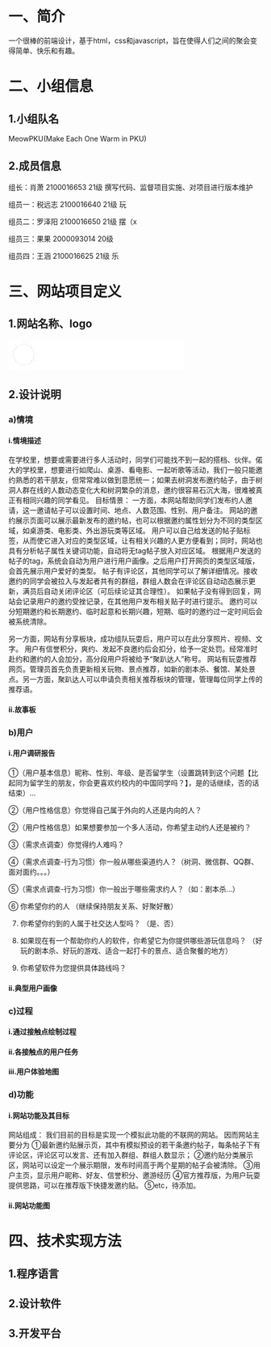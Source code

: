 # 一、简介
一个很棒的前端设计，基于html，css和javascript，旨在使得人们之间的聚会变得简单、快乐和有趣。

# 二、小组信息
## 1.小组队名
MeowPKU(Make Each One Warm in PKU)

## 2.成员信息
组长：肖萧 2100016653 21级 撰写代码、监督项目实施、对项目进行版本维护

组员一：税远志 2100016640 21级 玩

组员二：罗泽阳 2100016650 21级 摆（x

组员三：果果 2000093014 20级

组员四：王涵 2100016625 21级 乐

# 三、网站项目定义
## 1.网站名称、logo
![](./.demo/logo.png)

## 2.设计说明
### a)情境
#### i.情境描述
在学校里，想要或需要进行多人活动时，同学们可能找不到一起的搭档、伙伴。偌大的学校里，想要进行如爬山、桌游、看电影、一起听歌等活动，我们一般只能邀约熟悉的若干朋友，但常常难以做到意愿统一；如果去树洞发布邀约帖子，由于树洞人群在线的人数动态变化大和树洞繁杂的消息，邀约很容易石沉大海，很难被真正有相同兴趣的同学看见。
目标情景：
一方面，本网站帮助同学们发布约人邀请，这一邀请帖子可以设置时间、地点、人数范围、性别、用户备注。
网站的邀约展示页面可以展示最新发布的邀约帖，也可以根据邀约属性划分为不同的类型区域，如桌游类、电影类、外出游玩类等区域。
用户可以自己给发送的帖子贴标签，从而使它进入对应的类型区域，让有相关兴趣的人更方便看到；同时，网站也具有分析帖子属性关键词功能，自动将无tag帖子放入对应区域。
根据用户发送的帖子的tag，系统会自动为用户进行用户画像。之后用户打开网页的类型区域版，会首先展示用户爱好的类型。
帖子有评论区，其他同学可以了解详细情况。接收邀约的同学会被拉入与发起者共有的群组，群组人数会在评论区自动动态展示更新，满员后自动关闭评论区（可后续论证其合理性）。
如果帖子没有得到回复，网站会记录用户的邀约受挫记录，在其他用户发布相关贴子时进行提示。
邀约可以分短期邀约和长期邀约、临时起意和长期兴趣，短期、临时的邀约过一定时间后会被系统清除。

另一方面，网站有分享板块，成功组队玩耍后，用户可以在此分享照片、视频、文字。
用户有信誉积分，爽约、发起不良邀约后会扣分，给予一定处罚。经常准时赴约和邀约的人会加分，高分段用户将被给予“聚趴达人”称号。
网站有玩耍推荐网页。管理员首先负责更新相关玩物、景点推荐，如新的剧本杀、餐馆、某处景点。另一方面，聚趴达人可以申请负责相关推荐板块的管理，管理每位同学上传的推荐语。

#### ii.故事板

### b)用户
#### i.用户调研报告
①（用户基本信息）昵称、性别、年级、是否留学生（设置跳转到这个问题【比起同为留学生的朋友，你会更喜欢约校内的中国同学吗？】，是的话继续，否的话结束）…

②（用户性格信息）你觉得自己属于外向的人还是内向的人？

②（用户性格信息）如果想要参加一个多人活动，你希望主动约人还是被约？

③（需求点调查）你觉得约人难吗？ 

④（需求点调查-行为习惯）你一般从哪些渠道约人？（树洞、微信群、QQ群、面对面约。。。）

⑤（需求点调查-行为习惯）你一般出于哪些需求约人？（如：剧本杀…）

⑥ 你希望你约的人 （继续保持朋友关系、好聚好散）

7. 你希望你约到的人属于社交达人型吗？ （是、否）
 
8. 如果现在有一个帮助你约人的软件，你希望它为你提供哪些游玩信息吗？ （好玩的剧本杀、好玩的游戏、适合一起打卡的景点、适合聚餐的地方）

9. 你希望软件为您提供具体路线吗？ 

#### ii.典型用户画像

### c)过程
#### i.通过接触点绘制过程
#### ii.各接触点的用户任务
#### iii.用户体验地图

### d)功能
#### i.网站功能及其目标
网站组成：
我们目前的目标是实现一个模拟此功能的不联网的网站。
因而网站主要分为
①最新邀约贴展示页，其中有模拟预设的若干条邀约帖子，每条帖子下有评论区，评论区可以发言、还有加入群组、群组人数显示；
②邀约贴分类展示区，网站可以设定一个展示期限，发布时间高于两个星期的帖子会被清除。
③用户主页，显示用户昵称、好友、信誉积分、邀游经历
④官方推荐版，为用户玩耍提供思路，可以在推荐版下快捷发邀约贴。
⑤etc，待添加。
#### ii.网站功能图

# 四、技术实现方法
## 1.程序语言

## 2.设计软件

## 3.开发平台
